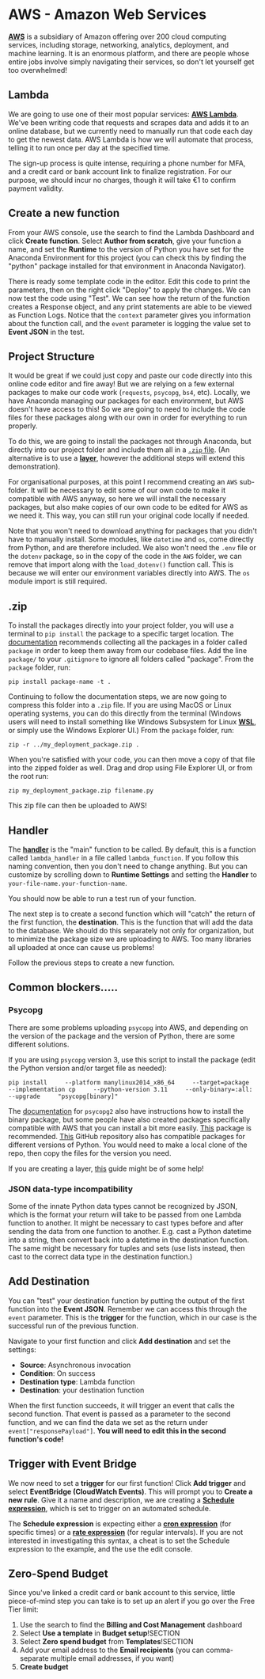 # AWS - Amazon Web Services

[**AWS**](https://aws.amazon.com/) is a subsidiary of Amazon offering over 200 cloud computing services, including storage, networking, analytics, deployment, and machine learning. It is an enormous platform, and there are people whose entire jobs involve simply navigating their services, so don't let yourself get too overwhelmed!

## Lambda

We are going to use one of their most popular services: [**AWS Lambda**](https://docs.aws.amazon.com/lambda/latest/dg/getting-started.html). We've been writing code that requests and scrapes data and adds it to an online database, but we currently need to manually run that code each day to get the newest data. AWS Lambda is how we will automate that process, telling it to run once per day at the specified time.

The sign-up process is quite intense, requiring a phone number for MFA, and a credit card or bank account link to finalize registration. For our purpose, we should incur no charges, though it will take €1 to confirm payment validity. 

## Create a new function

From your AWS console, use the search to find the Lambda Dashboard and click **Create function**. Select **Author from scratch**, give your function a name, and set the **Runtime** to the version of Python you have set for the Anaconda Environment for this project (you can check this by finding the "python" package installed for that environment in Anaconda Navigator).

There is ready some template code in the editor. Edit this code to print the parameters, then on the right click "Deploy" to apply the changes. We can now test the code using "Test". We can see how the return of the function creates a Response object, and any print statements are able to be viewed as Function Logs. Notice that the `context` parameter gives you information about the function call, and the `event` parameter is logging the value set to **Event JSON** in the test. 

## Project Structure

It would be great if we could just copy and paste our code directly into this online code editor and fire away! But we are relying on a few external packages to make our code work (`requests`, `psycopg`, `bs4`, etc). Locally, we have Anaconda managing our packages for each environment, but AWS doesn't have access to this! So we are going to need to include the code files for these packages along with our own in order for everything to run properly.

To do this, we are going to install the packages not through Anaconda, but directly into our project folder and include them all in a [`.zip` file](https://docs.aws.amazon.com/lambda/latest/dg/python-package.html). (An alternative is to use a [**layer**](https://docs.aws.amazon.com/lambda/latest/dg/python-layers.html), however the additional steps will extend this demonstration). 

For organisational purposes, at this point I recommend creating an `AWS` sub-folder. It will be necessary to edit some of our own code to make it compatible with AWS anyway, so here we will install the necessary packages, but also make copies of our own code to be edited for AWS as we need it. This way, you can still run your original code locally if needed.

Note that you won't need to download anything for packages that you didn't have to manually install. Some modules, like `datetime` and `os`, come directly from Python, and are therefore included. We also won't need the `.env` file or the `dotenv` package, so in the copy of the code in the `AWS` folder, we can remove that import along with the `load_dotenv()` function call. This is because we will enter our environment variables directly into AWS. The `os` module import is still required.

## .zip

To install the packages directly into your project folder, you will use a terminal to `pip install` the package to a specific target location. The [documentation](https://docs.aws.amazon.com/lambda/latest/dg/python-package.html#python-package-create-dependencies) recommends collecting all the packages in a folder called `package` in order to keep them away from our codebase files. Add the line `package/` to your `.gitignore` to ignore all folders called "package". From the `package` folder, run:

```shell
pip install package-name -t .
```

Continuing to follow the documentation steps, we are now going to compress this folder into a `.zip` file. If you are using MacOS or Linux operating systems, you can do this directly from the terminal (Windows users will need to install something like Windows Subsystem for Linux [**WSL**](https://learn.microsoft.com/en-us/windows/wsl/install), or simply use the Windows Explorer UI.) From the `package` folder, run:

```shell
zip -r ../my_deployment_package.zip .
```

When you're satisfied with your code, you can then move a copy of that file into the zipped folder as well. Drag and drop using File Explorer UI, or from the root run:

```shell
zip my_deployment_package.zip filename.py
```

This zip file can then be uploaded to AWS!

## Handler

The [**handler**](https://docs.aws.amazon.com/lambda/latest/dg/python-handler.html) is the "main" function to be called. By default, this is a function called `lambda_handler` in a file called `lambda_function`. If you follow this naming convention, then you don't need to change anything. But you can customize by scrolling down to **Runtime Settings** and setting the **Handler** to `your-file-name.your-function-name`.

You should now be able to run a test run of your function. 

The next step is to create a second function which will "catch" the return of the first function, the **destination**. This is the function that will add the data to the database. We should do this separately not only for organization, but to minimize the package size we are uploading to AWS. Too many libraries all uploaded at once can cause us problems! 

Follow the previous steps to create a new function. 

## Common blockers.....

### Psycopg

There are some problems uploading `psycopg` into AWS, and depending on the version of the package and the version of Python, there are some different solutions. 

If you are using `psycopg` version 3, use this script to install the package (edit the Python version and/or target file as needed):

```shell
pip install     --platform manylinux2014_x86_64     --target=package     --implementation cp     --python-version 3.11     --only-binary=:all: --upgrade     "psycopg[binary]"
```

The [documentation](https://www.psycopg.org/docs/install.html) for `psycopg2` also have instructions how to install the binary package, but some people have also created packages specifically compatible with AWS that you can install a bit more easily. [This](https://pypi.org/project/aws-psycopg2/) package is recommended. [This](https://github.com/jkehler/awslambda-psycopg2) GitHub repository also has compatible packages for different versions of Python. You would need to make a local clone of the repo, then copy the files for the version you need. 

If you are creating a layer, [this](https://medium.com/@bloggeraj392/creating-a-psycopg2-layer-for-aws-lambda-a-step-by-step-guide-a2498c97c11e) guide might be of some help!

### JSON data-type incompatibility

Some of the innate Python data types cannot be recognized by JSON, which is the format your return will take to be passed from one Lambda function to another. It might be necessary to cast types before and after sending the data from one function to another. E.g. cast a Python datetime into a string, then convert back into a datetime in the destination function. The same might be necessary for tuples and sets (use lists instead, then cast to the correct data type in the destination function.)

## Add Destination

You can "test" your destination function by putting the output of the first function into the **Event JSON**. Remember we can access this through the `event` parameter. This is the **trigger** for the function, which in our case is the successful run of the previous function. 

Navigate to your first function and click **Add destination** and set the settings:
  - **Source**: Asynchronous invocation
  - **Condition**: On success
  - **Destination type**: Lambda function
  - **Destination**: your destination function

When the first function succeeds, it will trigger an event that calls the second function. That event is passed as a parameter to the second function, and we can find the data we set as the return under `event["responsePayload"]`. **You will need to edit this in the second function's code!**

## Trigger with Event Bridge

We now need to set a **trigger** for our first function! Click **Add trigger** and select **EventBridge (CloudWatch Events)**. This will prompt you to **Create a new rule**. Give it a name and description, we are creating a [**Schedule expression**](https://docs.aws.amazon.com/eventbridge/latest/userguide/eb-create-rule-schedule.html#eb-create-scheduled-rule), which is set to trigger on an automated schedule. 

The **Schedule expression** is expecting either a [**cron expression**](https://docs.aws.amazon.com/eventbridge/latest/userguide/eb-scheduled-rule-pattern.html#eb-cron-expressions) (for specific times) or a [**rate expression**](https://docs.aws.amazon.com/eventbridge/latest/userguide/eb-scheduled-rule-pattern.html#eb-rate-expressions) (for regular intervals). If you are not interested in investigating this syntax, a cheat is to set the Schedule expression to the example, and the use the edit console. 

## Zero-Spend Budget

Since you've linked a credit card or bank account to this service, little piece-of-mind step you can take is to set up an alert if you go over the Free Tier limit:
  1. Use the search to find the **Billing and Cost Management** dashboard
  2. Select **Use a template** in **Budget setup**!SECTION
  3. Select **Zero spend budget** from **Templates**!SECTION
  4. Add your email address to the **Email recipients** (you can comma-separate multiple email addresses, if you want)
  5. **Create budget**